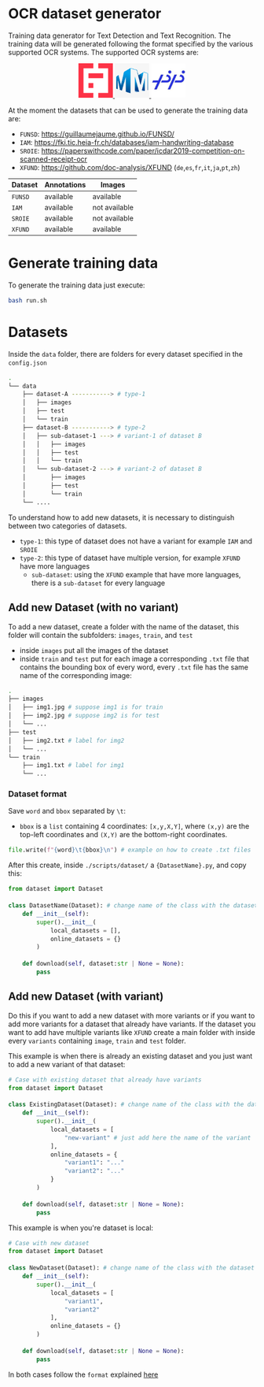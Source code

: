 # OCR dataset generator
Training data generator for Text Detection and Text Recognition. The training data will be generated following the format specified by the various supported OCR systems. The supported OCR systems are:

<p align="center">
    <a href="https://github.com/mindee/doctr">
        <img src="./icons/doctr.png" width="70">
    </a>
    <a href="https://github.com/open-mmlab/mmocr">
        <img src="./icons/mmocr.png" width="70">
    </a>
    <a href="https://github.com/PaddlePaddle/PaddleOCR">
        <img src="./icons/paddleocr.jpeg" width="70">
    </a>
</p>

At the moment the datasets that can be used to generate the training data are:
- `FUNSD`: https://guillaumejaume.github.io/FUNSD/
- `IAM`: https://fki.tic.heia-fr.ch/databases/iam-handwriting-database
- `SROIE`: https://paperswithcode.com/paper/icdar2019-competition-on-scanned-receipt-ocr
- `XFUND`: https://github.com/doc-analysis/XFUND (`de`,`es`,`fr`,`it`,`ja`,`pt`,`zh`)

| Dataset | Annotations | Images |
| ---         |     ---      |          --- |
| `FUNSD` |    available    |   available    |
| `IAM` |   available   |  not available   |
| `SROIE` |   available   |  not available   |
| `XFUND` |    available    |   available    |
# Generate training data
To generate the training data just execute:
```bash
bash run.sh
```

# Datasets
Inside the `data` folder, there are folders for every dataset specified in the `config.json`
```bash
.
└── data
    ├── dataset-A -----------> # type-1 
    │   ├── images
    │   ├── test
    │   └── train
    ├── dataset-B -----------> # type-2
    │   ├── sub-dataset-1 ---> # variant-1 of dataset B
    │   │   ├── images
    │   │   ├── test
    │   │   └── train
    │   └── sub-dataset-2 ---> # variant-2 of dataset B
    │       ├── images
    │       ├── test
    │       └── train
    └── ....
```
To understand how to add new datasets, it is necessary to distinguish between two categories of datasets.
- `type-1`: this type of dataset does not have a variant for example `IAM` and `SROIE`
- `type-2`: this type of dataset have multiple version, for example `XFUND` have more languages 
  - `sub-dataset`: using the `XFUND` example that have more languages, there is a `sub-dataset` for every language
## Add new Dataset (with no variant)
To add a new dataset, create a folder with the name of the dataset, this folder will contain the subfolders: `images`, `train`, and `test`
- inside `images` put all the images of the dataset
- inside `train` and `test` put for each image a corresponding `.txt` file that contains the bounding box of every word, every `.txt` file has the same name of the corresponding image:
```bash
.
├── images
│   ├── img1.jpg # suppose img1 is for train
│   ├── img2.jpg # suppose img2 is for test
│   └── ...
├── test
│   ├── img2.txt # label for img2
│   └── ...
└── train
    ├── img1.txt # label for img1
    └── ...
```
### Dataset format
Save `word` and `bbox` separated by `\t`:
- `bbox` is a `list` containing 4 coordinates: `[x,y,X,Y]`, where `(x,y)` are the top-left coordinates and `(X,Y)` are the bottom-right coordinates.
```py
file.write(f"{word}\t{bbox}\n") # example on how to create .txt files
```
After this create, inside `./scripts/dataset/` a `{DatasetName}.py`, and copy this:
```py
from dataset import Dataset

class DatasetName(Dataset): # change name of the class with the dataset name
    def __init__(self):
        super().__init__(
            local_datasets = [],
            online_datasets = {}
        )

    def download(self, dataset:str | None = None):
        pass
```
## Add new Dataset (with variant)
Do this if you want to add a new dataset with more variants or if you want to add more variants for a dataset that already have variants. If the dataset you want to add have multiple variants like `XFUND` create a main folder with inside every `variants` containing `image`, `train` and `test` folder.

This example is when there is already an existing dataset and you just want to add a new variant of that dataset:
```py
# Case with existing dataset that already have variants
from dataset import Dataset

class ExistingDataset(Dataset): # change name of the class with the dataset name
    def __init__(self):
        super().__init__(
            local_datasets = [
                "new-variant" # just add here the name of the variant
            ],
            online_datasets = {
                "variant1": "..."
                "variant2": "..."
            }
        )

    def download(self, dataset:str | None = None): 
        pass
```

This example is when you're dataset is local:
```py
# Case with new dataset
from dataset import Dataset

class NewDataset(Dataset): # change name of the class with the dataset name
    def __init__(self):
        super().__init__(
            local_datasets = [
                "variant1",
                "variant2"
            ],
            online_datasets = {}
        )

    def download(self, dataset:str | None = None):
        pass
```

In both cases follow the `format` explained [here](#dataset-format)